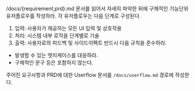 /docs/{requirement,prd}.md 문서를 읽어서 자세히 파악한 뒤에 구체적인 기능단위 유저플로우를 작성하라.
각 유저플로우는 다음 단계로 구성된다.

1. 입력: 사용자가 제공하는 모든 UI 입력 및 상호작용
2. 처리: 시스템 내부 로직을 단계별로 기술
3. 출력: 사용자로의 피드백 및 사이드이펙트
   반드시 다음 규칙을 준수하라.

- 발생할 수 있는 엣지케이스를 대응하라.
- 구체적인 문구 등은 포함하지 않는다.

주어진 요구사항과 PRD에 대한 Userflow 문서를 `/docs/userflow.md` 경로에 작성한다.